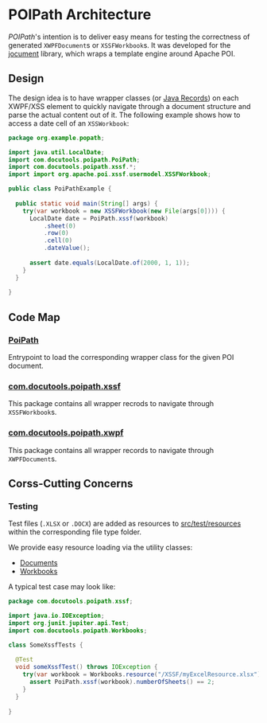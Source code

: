 # POIPath Architecture

*POIPath*'s intention is to deliver easy means for testing the correctness of generated
`XWPFDocument`s or `XSSFWorkbook`s. It was developed for the [jocument](https://github.com/DDS-GmbH/jocument)
library, which wraps a template engine around Apache POI.

## Design

The design idea is to have wrapper classes (or [Java Records](https://docs.oracle.com/javase/specs/jls/se14/preview/specs/records-jls.html))
on each XWPF/XSS element to quickly navigate through a document structure and parse the
actual content out of it. The following example shows how to access a date cell of an
`XSSWorkbook`:

```java
package org.example.popath;

import java.util.LocalDate;
import com.docutools.poipath.PoiPath;
import com.docutools.poipath.xssf.*;
import import org.apache.poi.xssf.usermodel.XSSFWorkbook;

public class PoiPathExample {
  
  public static void main(String[] args) {
    try(var workbook = new XSSFWorkbook(new File(args[0]))) {
      LocalDate date = PoiPath.xssf(workbook)
          .sheet(0)
          .row(0)
          .cell(0)
          .dateValue();
      
      assert date.equals(LocalDate.of(2000, 1, 1));
    }
  }
  
}
```

## Code Map

### [PoiPath](src/main/java/com/docutools/poipath/PoiPath.java)

Entrypoint to load the corresponding wrapper class for the given POI document.

### [com.docutools.poipath.xssf](src/main/java/com/docutools/poipath/xssf)

This package contains all wrapper recrods to navigate through `XSSFWorkbook`s.

### [com.docutools.poipath.xwpf](src/main/java/com/docutools/poipath/xwpf)

This package contains all wrapper records to navigate through `XWPFDocument`s.

## Corss-Cutting Concerns

### Testing

Test files (`.XLSX` or `.DOCX`) are added as resources to [src/test/resources](src/test/resources)
within the corresponding file type folder.

We provide easy resource loading via the utility classes:

* [Documents](src/test/java/com/docutools/poipath/Documents.java)
* [Workbooks](src/test/java/com/docutools/poipath/Workbooks.java)

A typical test case may look like:

```java
package com.docutools.poipath.xssf;

import java.io.IOException;
import org.junit.jupiter.api.Test;
import com.docutools.poipath.Workbooks;

class SomeXssfTests {
  
  @Test
  void someXssfTest() throws IOException {
    try(var workbook = Workbooks.resource("/XSSF/myExcelResource.xlsx")) {
      assert PoiPath.xssf(workbook).numberOfSheets() == 2;
    }
  }
  
}
```